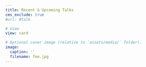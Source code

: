 ```yaml
---
title: Recent & Upcoming Talks
cms_exclude: true
#url: #talk

# View
view: card

# Optional cover image (relative to `assets/media/` folder).
image:
  caption: ''
  filename: fee.jpg
---
```

